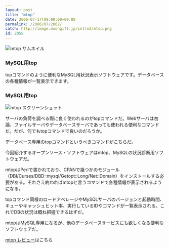 ```yaml
---
layout: post
title: "mtop"
date: 2006-07-17T09:00:00+09:00
permalink: /2006/07/2062/
catch: http://image.moongift.jp/intro2/mtop.png
id: 2058
---
```

 ![mtop サムネイル](http://image.moongift.jp/intro2/mtop.t.png "mtop サムネイル")
  

### MySQL用top
  
topコマンドのように便利なMySQL用状況表示ソフトウェアです。データベースの各種情報が一覧表示できます。  
<!--more-->  

### MySQL用top
  

![mtop スクリーンショット](http://image.moongift.jp/intro2/mtop.png "mtop スクリーンショット")

  

サーバの負荷を調べる際に良く使われるのがtopコマンドだ。Webサーバは勿論、ファイルサーバやデータベースサーバであっても使われる便利なコマンドだ。だが、何でもtopコマンドで良いのだろうか。

  

データベース専用のtopコマンドというべきコマンドがこちらだ。

  

今回紹介するオープンソース・ソフトウェアはmtop、MySQLの状況診断用ソフトウェアだ。

  

mtopはPerlで書かれており、CPANで幾つかのモジュール（DBI/Curses/DBD::mysql/Getopt::Long/Net::Domain）をインストールする必要がある。それさえ終わればmtopと言うコマンドで各種情報が表示されるようになる。

  

topコマンド同様のロードアベレージやMySQLサーバのバージョンと起動時間、キューやキャッシュヒット率、実行しているIDやコマンドが一覧表示される。これでDBの状況は概ね把握できるはずだ。

  

mtopはMySQL専用になるが、他のデータベースサービスにも欲しくなる便利なソフトウェアだ。

  

[mtop レビュー](http://oss.moongift.jp/review/i-2063.html)はこちら

